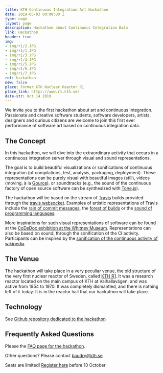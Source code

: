 ```yaml
---
title: KTH Continuous Integration Art Hackathon
date: 2019-05-03 00:00:00 Z
type: page
layout: page
description: Hackathon about Continuous Integration Data
link: Hackathon
header: true
img:
- img/r1/2.JPG
- img/r1/1.JPG
- img/r1/3.JPG
- img/r1/4.JPG
- img/r1/5.JPG
- img/r1/6.JPG
- img/r1/7.JPG
ref: hackathon
new: false
place: Former KTH Nuclear Reactor R1
place_link: https://www.r1.kth.se/
date-str: Oct 14 2019
---
```


We invite you to the first hackathon about art and continuous integration.
Passionate and creative software students, software developers, artists,
designers and curious citizens are welcome to join this first ever performance of software art based on continuous integration data.


## The Concept

In this hackathon, we will dive into the extraordinary activity that occurs in a continuous integration server through visual and sound representations.

The goal is to build beautiful visualizations or sonifications of continuous integration (of compilations, test, analysis, packaging, deployment). These representations can be purely visual with beautiful images (still), videos (moving, à la [Gource](https://gource.io/)), or soundtracks (e.g., the sound of the continuous factory of open source software can be synthesized with [Tone.js](https://tonejs.github.io/)).

The hackathon will be based on the stream of [Travis](https://travis-ci.org/) builds provided through the [travis websocket](ws://travis.durieux.me). Examples of artistic representations of Travis include the [rain of commit messages](https://travis.durieux.me/rain.html), the [forest of builds](https://travis.durieux.me/tree/) or the [sound of programming languages](https://kth.github.io/ci-hackathon/cabrera_baudry/index.html).

More inspirations for such  visual representations of software can be found at the [CoDeDoc exhibition at the Whitney Museum](https://artport.whitney.org/commissions/codedoc/index.shtml). Representations can also be based on sound, through the sonification of the CI activity. Participants can be inspired by the [sonification of the continuous activity of wikipedia](http://listen.hatnote.com/).

## The Venue

The hackathon will take place in a very peculiar venue, the old structure of the very first nuclear reactor of Sweden, called [KTH R1](https://www.r1.kth.se/). It was a research reactor located on the main campus of KTH at Valhallavägen, and was active from 1954 to 1970. It was completely dismantled, and there is nothing left of it today. It is in the reactor hall that our hackathon will take place.

## Technology

See [Github repository dedicated to the hackathon](https://github.com/KTH/ci-hackathon/)

## Frequently Asked Questions

Please the [FAQ page for the hackathon](https://kth.github.io/ci-hackathon/faq.html).

Other questions? Please contact baudry@kth.se

Seats are limited! [Register here](https://www.castor.kth.se/event/kth-continuous-integration-art-hackathon/) before 10 October
